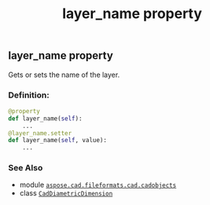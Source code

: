 ﻿---
title: layer_name property
second_title: Aspose.CAD for Python via .NET API References
description: 
type: docs
weight: 340
url: /python-net/aspose.cad.fileformats.cad.cadobjects/caddiametricdimension/layer_name/
is_root: false
---

## layer_name property


Gets or sets the name of the layer.
### Definition:
```python
@property
def layer_name(self):
    ...
@layer_name.setter
def layer_name(self, value):
    ...
```

### See Also
* module [`aspose.cad.fileformats.cad.cadobjects`](../../)
* class [`CadDiametricDimension`](/cad/python-net/aspose.cad.fileformats.cad.cadobjects/caddiametricdimension)
